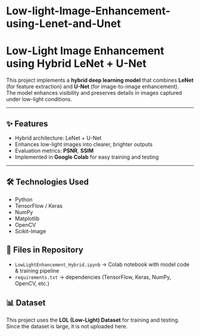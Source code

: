 # Low-light-Image-Enhancement-using-Lenet-and-Unet
# Low-Light Image Enhancement using Hybrid LeNet + U-Net

This project implements a **hybrid deep learning model** that combines **LeNet** (for feature extraction) and **U-Net** (for image-to-image enhancement).  
The model enhances visibility and preserves details in images captured under low-light conditions.

---

## ✨ Features
- Hybrid architecture: LeNet + U-Net
- Enhances low-light images into clearer, brighter outputs
- Evaluation metrics: **PSNR**, **SSIM**
- Implemented in **Google Colab** for easy training and testing

---

## 🛠️ Technologies Used
- Python
- TensorFlow / Keras
- NumPy
- Matplotlib
- OpenCV
- Scikit-Image

## 📂 Files in Repository
- `LowLightEnhancement_Hybrid.ipynb` → Colab notebook with model code & training pipeline  
- `requirements.txt` → dependencies (TensorFlow, Keras, NumPy, OpenCV, etc.)  

## 📊 Dataset
This project uses the **LOL (Low-Light) Dataset** for training and testing.  
Since the dataset is large, it is not uploaded here.  


